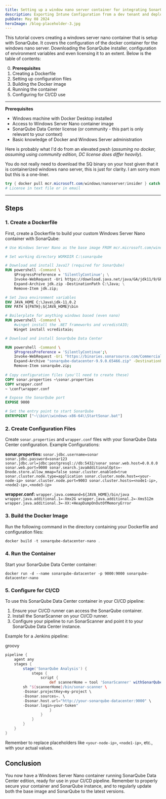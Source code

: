 ```yaml
---
title: Setting up a window nano server container for integrating SonarQube into CI-CD (On-Prem)
description: Exporting Intune Configuration from a dev tenant and deploying agreed upon standards in the client tenant. Also allows a manual backup of Intune env.
pubDate: May 08 2024
heroImage: /blog-placeholder-3.jpg
---
```

This tutorial covers creating a windows server nano container that is setup with SonarQube. It covers the configuration of the docker container for the windows nano server. Downloading the SonarQube installer, configuration of environment variables and even licensing it to an extent. Below is the table of contents:

0. **Prerequisites**
1. Creating a Dockerfile
2. Setting up configuration files
3. Building the Docker image
4. Running the container
5. Configuring for CI/CD use

----------------------------

**Prerequisites**

+ Windows machine with Docker Desktop installed
+ Access to Windows Server Nano container image
+ SonarQube Data Center license (or community - this part is only relevant to your context)
+ Basic knowledge of Docker and Windows Server administration

Here is probably what I'd do from an elevated pwsh (*assuming no docker, assuming using community edition, DC license does differ heavily*).

You do not really need to download the SQ binary on your host given that it is containerized windows nano server, this is just for clarity. I am sorry mom but this is a one-liner.

```powershell
try { docker pull mcr.microsoft.com/windows/nanoserver/insider } catch { if ("$PSItem.ExceptionDetails" -like "is not recognized as a") { winget install -e --id Docker.DockerDesktop } else {[console]::writeline('Unknown exception not caught when either installing docker or pulling the nanoserver image, please install/pull manually.')}} ; $uri="https://binaries.sonarsource.com/Distribution/sonarqube/sonarqube-10.6.0.92116.zip"; set-executionpolicy bypass -scope process; cd ; iwr -Url $uri -OutPath (pwd).path ; Expand-Archive ".\sonarqube-10.6.0.92116.zip" ; cd "sonarqube-10.6.0.92116"
# License in text file or in email
```

------------------------------------------------------------------------
## Steps

### 1. Create a Dockerfile

First, create a Dockerfile to build your custom Windows Server Nano container with SonarQube:

```DOCKERFILE
# Use Windows Server Nano as the base image FROM mcr.microsoft.com/windows/servercore/iis:windowsservercore-ltsc2019 

# Set working directory WORKDIR C:\sonarqube 

# Download and install Java17 (required for SonarQube) 
RUN powershell -Command \     
	$ProgressPreference = 'SilentlyContinue'; \
	Invoke-WebRequest -Uri https://download.java.net/java/GA/jdk11/9/GPL/openjdk-11.0.2_windows-x64_bin.zip -OutFile jdk.zip; \
	Expand-Archive jdk.zip -DestinationPath C:\Java; \
	Remove-Item jdk.zip; 

# Set Java environment variables 
ENV JAVA_HOME C:\Java\jdk-11.0.2 
ENV PATH ${PATH};${JAVA_HOME}\bin 

# Boilerplate for anything windows based (even nano)
RUN powershell -Command \
	#winget install the .NET frameworks and vcredistAIO;
	Winget install vcredistaio;

# Download and install SonarQube Data Center

RUN powershell -Command \
	$ProgressPreference = 'SilentlyContinue';\
	Invoke-WebRequest -Uri "https://binaries.sonarsource.com/CommercialDistribution/sonarqube-datacenter/sonarqube-datacenter-9.9.0.65466.zip" -OutFile "sonarqube.zip"; \
	Expand-Archive "sonarqube-datacenter-9.9.0.65466.zip" -DestinationPath ~ ; \
	Remove-Item sonarqube.zip;
	
# Copy configuration files (you'll need to create these) 
COPY sonar.properties ~\sonar.properties 
COPY wrapper.conf 
~ \conf\wrapper.conf 

# Expose the SonarQube port 
EXPOSE 9000 

# Set the entry point to start SonarQube 
ENTRYPOINT ["~\\bin\\windows-x86-64\\StartSonar.bat"]
```
### 2. Create Configuration Files

Create `sonar.properties` and `wrapper.conf` files with your SonarQube Data Center configuration. Example Configurations:

**sonar.properties:**
`sonar.jdbc.username=sonar sonar.jdbc.password=sonar123 sonar.jdbc.url=jdbc:postgresql://db:5432/sonar sonar.web.host=0.0.0.0 sonar.web.port=9000 sonar.search.javaAdditionalOpts=-Dnode.store.allow_mmap=false sonar.cluster.enabled=true sonar.cluster.node.type=application sonar.cluster.node.host=<your-node-ip> sonar.cluster.node.port=9003 sonar.cluster.hosts=<node1-ip>,<node2-ip>,<node3-ip>`

**wrapper.conf:**
`wrapper.java.command=${JAVA_HOME}/bin/java wrapper.java.additional.1=-Xmx2G wrapper.java.additional.2=-Xms512m wrapper.java.additional.3=-XX:+HeapDumpOnOutOfMemoryError`



### 3. Build the Docker Image

Run the following command in the directory containing your Dockerfile and configuration files:

```powershell
docker build -t sonarqube-datacenter-nano .
```

### 4. Run the Container

Start your SonarQube Data Center container:

`docker run -d --name sonarqube-datacenter -p 9000:9000 sonarqube-datacenter-nano`

### 5. Configure for CI/CD

To use this SonarQube Data Center container in your CI/CD pipeline:

1. Ensure your CI/CD runner can access the SonarQube container.
2. Install the SonarScanner on your CI/CD runner.
3. Configure your pipeline to run SonarScanner and point it to your SonarQube Data Center instance.

Example for a Jenkins pipeline:

groovy
```groovy
pipeline {     
	agent any    
	stages {        
		stage('SonarQube Analysis') {            
			steps {                
				script {                    
					def scannerHome = tool 'SonarScanner' withSonarQubeEnv('SonarQube Server') {
		sh "${scannerHome}/bin/sonar-scanner \                            
		-Dsonar.projectKey=my-project \                            
		-Dsonar.sources=. \                            
		-Dsonar.host.url="http://your-sonarqube-datacenter:9000" \
		-Dsonar.login=your-token"
					}                
				}            
			}        
		}    
	} 
}
```


Remember to replace placeholders like `<your-node-ip>`, `<node1-ip>`, etc., with your actual values.

## Conclusion

You now have a Windows Server Nano container running SonarQube Data Center edition, ready for use in your CI/CD pipeline. Remember to properly secure your container and SonarQube instance, and to regularly update both the base image and SonarQube to the latest versions.